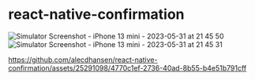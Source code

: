 # react-native-confirmation

![Simulator Screenshot - iPhone 13 mini - 2023-05-31 at 21 45 50](https://github.com/alecdhansen/react-native-confirmation/assets/25291098/a1c41d1c-5ebb-4900-9c82-1fd15971bb68)
![Simulator Screenshot - iPhone 13 mini - 2023-05-31 at 21 45 31](https://github.com/alecdhansen/react-native-confirmation/assets/25291098/452e3dab-d108-4547-a311-2c03e44e5ec5)


https://github.com/alecdhansen/react-native-confirmation/assets/25291098/4770c1ef-2736-40ad-8b55-b4e51b791cff


